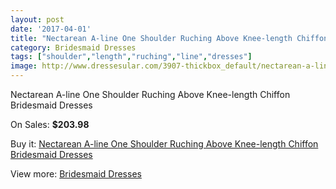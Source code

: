 ```yaml
---
layout: post
date: '2017-04-01'
title: "Nectarean A-line One Shoulder Ruching Above Knee-length Chiffon Bridesmaid Dresses"
category: Bridesmaid Dresses
tags: ["shoulder","length","ruching","line","dresses"]
image: http://www.dressesular.com/3907-thickbox_default/nectarean-a-line-one-shoulder-ruching-above-knee-length-chiffon-bridesmaid-dresses.jpg
---
```

Nectarean A-line One Shoulder Ruching Above Knee-length Chiffon Bridesmaid Dresses

On Sales: **$203.98**
<a href="https://www.dressesular.com/bridesmaid-dresses/1610-nectarean-a-line-one-shoulder-ruching-above-knee-length-chiffon-bridesmaid-dresses.html"><amp-img layout="responsive" width="600" height="600" src="//www.dressesular.com/3907-thickbox_default/nectarean-a-line-one-shoulder-ruching-above-knee-length-chiffon-bridesmaid-dresses.jpg" alt="Nectarean A-line One Shoulder Ruching Above Knee-length Chiffon Bridesmaid Dresses 0" /></a>

Buy it: [Nectarean A-line One Shoulder Ruching Above Knee-length Chiffon Bridesmaid Dresses](https://www.dressesular.com/bridesmaid-dresses/1610-nectarean-a-line-one-shoulder-ruching-above-knee-length-chiffon-bridesmaid-dresses.html "Nectarean A-line One Shoulder Ruching Above Knee-length Chiffon Bridesmaid Dresses")

View more: [Bridesmaid Dresses](https://www.dressesular.com/4-bridesmaid-dresses "Bridesmaid Dresses")
